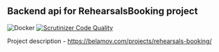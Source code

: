 ## Backend api for RehearsalsBooking project

![Docker](https://github.com/RehearsalsBooking/backend/workflows/Docker/badge.svg)
[![Scrutinizer Code Quality](https://scrutinizer-ci.com/g/RehearsalsBooking/backend/badges/quality-score.png?b=master)](https://scrutinizer-ci.com/g/RehearsalsBooking/backend/?branch=master)

Project description - https://belamov.com/projects/rehearsals-booking/ 
